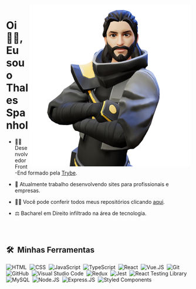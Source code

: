 <img align="right" weight="440em" height="440em" src="https://raw.githubusercontent.com/thspanhol/teste-page/main/public/chargit.png"/>
<h1 align="left">Oi 👋🏻, Eu sou o Thales Spanhol</h1>

- 👨‍🎓 Desenvolvedor Front-End formado pela [Trybe](https://github.com/betrybe).

- 🔭 Atualmente trabalho desenvolvendo sites para profissionais e empresas.

<!-- - 👨‍💻 Você pode conferir meu portfólio clicando [aqui](https://thspanhol.github.io/). -->
- 👨‍💻 Você pode conferir todos meus repositórios clicando [aqui](https://github.com/thspanhol?tab=repositories).

- ⚖️ Bacharel em Direito infiltrado na área de tecnologia.

<br><br>

## 🛠 &nbsp;Minhas Ferramentas

![HTML](https://img.shields.io/badge/-HTML-05122A?style=flat&logo=HTML5)&nbsp;
![CSS](https://img.shields.io/badge/-CSS-05122A?style=flat&logo=CSS3&logoColor=1572B6)&nbsp;
![JavaScript](https://img.shields.io/badge/-JavaScript-05122A?style=flat&logo=javascript)&nbsp;
![TypeScript](https://img.shields.io/badge/-TypeScript-05122A?style=flat&logo=typescript)&nbsp;
![React](https://img.shields.io/badge/-React-05122A?style=flat&logo=react)&nbsp;
![Vue.JS](https://img.shields.io/badge/-Vue.JS-05122A?style=flat&logo=vue.js)&nbsp;
![Git](https://img.shields.io/badge/-Git-05122A?style=flat&logo=git)&nbsp;
![GitHub](https://img.shields.io/badge/-GitHub-05122A?style=flat&logo=github)&nbsp;
![Visual Studio Code](https://img.shields.io/badge/-Visual%20Studio%20Code-05122A?style=flat&logo=visual-studio-code&logoColor=007ACC)&nbsp;
![Redux](https://img.shields.io/badge/-Redux-05122A?style=flat&logo=redux)&nbsp;
![Jest](https://img.shields.io/badge/-Jest-05122A?style=flat&logo=jest)&nbsp;
![React Testing Library](https://img.shields.io/badge/-RTL-05122A?style=flat&logo=testinglibrary)&nbsp;
![MySQL](https://img.shields.io/badge/-MySQL-05122A?style=flat&logo=mysql)&nbsp;
![Node.JS](https://img.shields.io/badge/-Node.JS-05122A?style=flat&logo=node.js)&nbsp;
![Express.JS](https://img.shields.io/badge/-Express.JS-05122A?style=flat&logo=express)&nbsp;
![Styled Components](https://img.shields.io/badge/-Styled%20Components-05122A?style=flat&logo=styledcomponents)&nbsp;


<!--
![Node.js](https://img.shields.io/badge/-Node.js-05122A?style=flat&logo=node.js)&nbsp;
<br><br>

## ⚙️ &nbsp;GitHub Analytics

<p align="left">
<img width="530em" src="https://github-readme-stats.vercel.app/api?username=thspanhol&show_icons=true&theme=vision-friendly-dark" alt="thspanhol stats"/>
<img width="530em" src="https://github-readme-stats.vercel.app/api/top-langs/?username=thspanhol&layout=compact&theme=vision-friendly-dark" alt="thspanhol most languages"/>
</p>
-->
